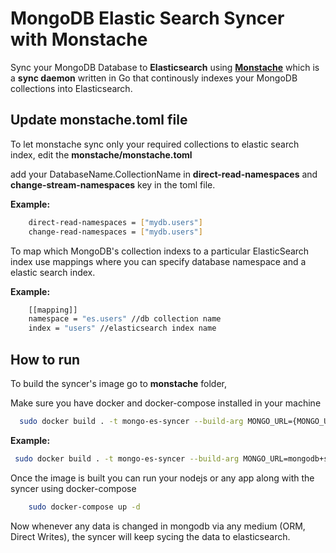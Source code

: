 
# MongoDB Elastic Search Syncer with Monstache



Sync your MongoDB Database to **Elasticsearch** using [**Monstache**](https://rwynn.github.io/monstache-site/)   which is a **sync daemon** written in Go that continously indexes your MongoDB collections into Elasticsearch. 


## Update monstache.toml file

To let monstache sync only your required collections to elastic search index, edit the **monstache/monstache.toml**

add your DatabaseName.CollectionName in **direct-read-namespaces** and **change-stream-namespaces** key in the toml file.

**Example:**
```bash
    direct-read-namespaces = ["mydb.users"]
    change-read-namespaces = ["mydb.users"]
```
To map which MongoDB's collection indexs to a particular ElasticSearch index use mappings where you can specify database namespace and a elastic search index.

**Example:**
```bash
    [[mapping]]
    namespace = "es.users" //db collection name
    index = "users" //elasticsearch index name
```


## How to run


To build the syncer's image go to **monstache** folder,


Make sure you have docker and docker-compose installed in your machine
```bash
  sudo docker build . -t mongo-es-syncer --build-arg MONGO_URL={MONGO_URI} --build-arg ELASTIC_SEARCH_URL={ELASTIC_SEARCH_URL}
```
**Example:**
```bash
 sudo docker build . -t mongo-es-syncer --build-arg MONGO_URL=mongodb+srv://@cluster/es --build-arg ELASTIC_SEARCH_URL=http://elasticsearch:9200 
```
Once the image is built you can run your nodejs or any app along with the syncer using docker-compose

```bash
    sudo docker-compose up -d
```

Now whenever any data is changed in mongodb via any medium (ORM, Direct Writes), the syncer will keep sycing the data to elasticsearch.
 
